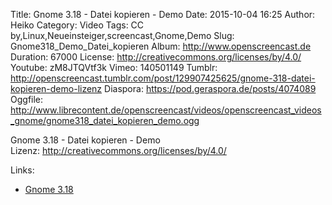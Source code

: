 Title: Gnome 3.18 - Datei kopieren - Demo
Date: 2015-10-04 16:25
Author: Heiko
Category: Video
Tags: CC by,Linux,Neueinsteiger,screencast,Gnome,Demo
Slug: Gnome318_Demo_Datei_kopieren
Album: http://www.openscreencast.de
Duration: 67000
License: http://creativecommons.org/licenses/by/4.0/
Youtube: zM8JTQVtf3k
Vimeo: 140501149
Tumblr: http://openscreencast.tumblr.com/post/129907425625/gnome-318-datei-kopieren-demo-lizenz
Diaspora: https://pod.geraspora.de/posts/4074089
Oggfile: http://www.librecontent.de/openscreencast/videos/openscreencast_videos_gnome/gnome318_datei_kopieren_demo.ogg

Gnome 3.18 - Datei kopieren - Demo  
Lizenz: <http://creativecommons.org/licenses/by/4.0/>  
  

Links:

  * [Gnome 3.18](https://help.gnome.org/misc/release-notes/3.18/ "Link zu gnome.org" )

